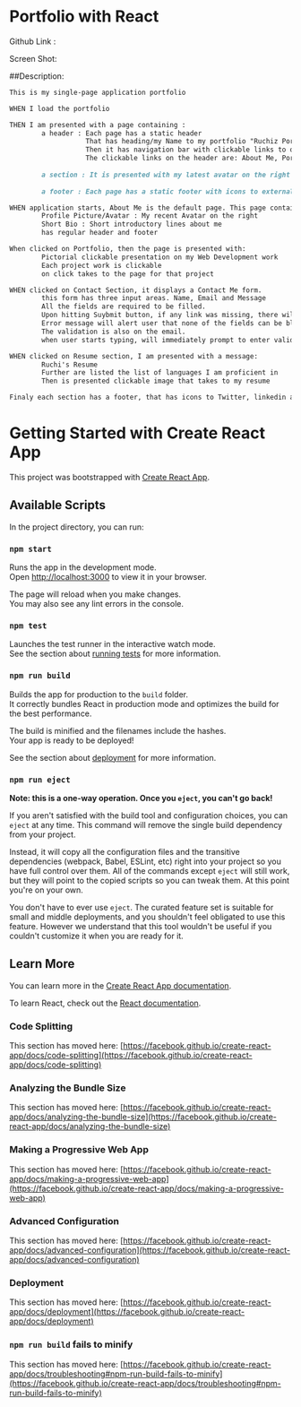 # Portfolio with React

Github Link :

Screen Shot:

##Description:
```md
This is my single-page application portfolio

WHEN I load the portfolio

THEN I am presented with a page containing :
        a header : Each page has a static header 
                   That has heading/my Name to my portfolio "Ruchiz Portfolio"
                   Then it has navigation bar with clickable links to other sections on the page 
                   The clickable links on the header are: About Me, Portfolio, Contact, Resume
                   
        a section : It is presented with my latest avatar on the right and a brief About Me
        
        a footer : Each page has a static footer with icons to external websites like Twitter, LinkedIn and Facebook

WHEN application starts, About Me is the default page. This page contains:
        Profile Picture/Avatar : My recent Avatar on the right
        Short Bio : Short introductory lines about me  
        has regular header and footer    

When clicked on Portfolio, then the page is presented with:
        Pictorial clickable presentation on my Web Development work
        Each project work is clickable 
        on click takes to the page for that project

WHEN clicked on Contact Section, it displays a Contact Me form.
        this form has three input areas. Name, Email and Message
        All the fields are required to be filled. 
        Upon hitting Suybmit button, if any link was missing, there will be an error message
        Error message will alert user that none of the fields can be blank
        The validation is also on the email. 
        when user starts typing, will immediately prompt to enter valid email until it is a valid email

WHEN clicked on Resume section, I am presented with a message:
        Ruchi's Resume
        Further are listed the list of languages I am proficient in
        Then is presented clickable image that takes to my resume

Finaly each section has a footer, that has icons to Twitter, linkedin and facebook pages

```


# Getting Started with Create React App

This project was bootstrapped with [Create React App](https://github.com/facebook/create-react-app).

## Available Scripts

In the project directory, you can run:

### `npm start`

Runs the app in the development mode.\
Open [http://localhost:3000](http://localhost:3000) to view it in your browser.

The page will reload when you make changes.\
You may also see any lint errors in the console.

### `npm test`

Launches the test runner in the interactive watch mode.\
See the section about [running tests](https://facebook.github.io/create-react-app/docs/running-tests) for more information.

### `npm run build`

Builds the app for production to the `build` folder.\
It correctly bundles React in production mode and optimizes the build for the best performance.

The build is minified and the filenames include the hashes.\
Your app is ready to be deployed!

See the section about [deployment](https://facebook.github.io/create-react-app/docs/deployment) for more information.

### `npm run eject`

**Note: this is a one-way operation. Once you `eject`, you can't go back!**

If you aren't satisfied with the build tool and configuration choices, you can `eject` at any time. This command will remove the single build dependency from your project.

Instead, it will copy all the configuration files and the transitive dependencies (webpack, Babel, ESLint, etc) right into your project so you have full control over them. All of the commands except `eject` will still work, but they will point to the copied scripts so you can tweak them. At this point you're on your own.

You don't have to ever use `eject`. The curated feature set is suitable for small and middle deployments, and you shouldn't feel obligated to use this feature. However we understand that this tool wouldn't be useful if you couldn't customize it when you are ready for it.

## Learn More

You can learn more in the [Create React App documentation](https://facebook.github.io/create-react-app/docs/getting-started).

To learn React, check out the [React documentation](https://reactjs.org/).

### Code Splitting

This section has moved here: [https://facebook.github.io/create-react-app/docs/code-splitting](https://facebook.github.io/create-react-app/docs/code-splitting)

### Analyzing the Bundle Size

This section has moved here: [https://facebook.github.io/create-react-app/docs/analyzing-the-bundle-size](https://facebook.github.io/create-react-app/docs/analyzing-the-bundle-size)

### Making a Progressive Web App

This section has moved here: [https://facebook.github.io/create-react-app/docs/making-a-progressive-web-app](https://facebook.github.io/create-react-app/docs/making-a-progressive-web-app)

### Advanced Configuration

This section has moved here: [https://facebook.github.io/create-react-app/docs/advanced-configuration](https://facebook.github.io/create-react-app/docs/advanced-configuration)

### Deployment

This section has moved here: [https://facebook.github.io/create-react-app/docs/deployment](https://facebook.github.io/create-react-app/docs/deployment)

### `npm run build` fails to minify

This section has moved here: [https://facebook.github.io/create-react-app/docs/troubleshooting#npm-run-build-fails-to-minify](https://facebook.github.io/create-react-app/docs/troubleshooting#npm-run-build-fails-to-minify)
